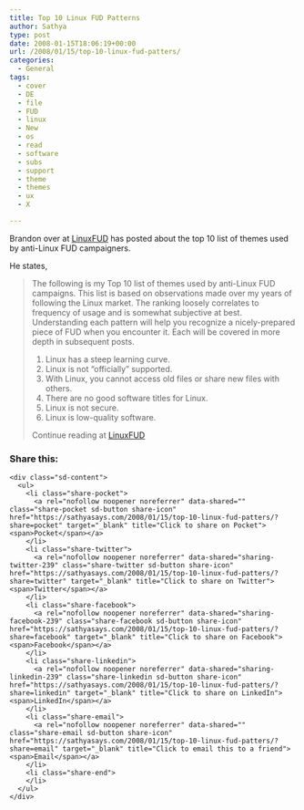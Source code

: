 ```yaml
---
title: Top 10 Linux FUD Patterns
author: Sathya
type: post
date: 2008-01-15T18:06:19+00:00
url: /2008/01/15/top-10-linux-fud-patters/
categories:
  - General
tags:
  - cover
  - DE
  - file
  - FUD
  - linux
  - New
  - os
  - read
  - software
  - subs
  - support
  - theme
  - themes
  - ux
  - X

---
```

Brandon over at [LinuxFUD][1] has posted about the top 10 list of themes used by anti-Linux FUD campaigners.
  
He states,

> The following is my Top 10 list of themes used by anti-Linux FUD campaigns. This list is based on observations made over my years of following the Linux market. The ranking loosely correlates to frequency of usage and is somewhat subjective at best. Understanding each pattern will help you recognize a nicely-prepared piece of FUD when you encounter it. Each will be covered in more depth in subsequent posts.
> 
>   1. Linux has a steep learning curve.
>   2. Linux is not “officially” supported.
>   3. With Linux, you cannot access old files or share new files with others.
>   4. There are no good software titles for Linux.
>   5. Linux is not secure.
>   6. Linux is low-quality software.
> 
> Continue reading at [LinuxFUD][1]

<div class="sharedaddy sd-sharing-enabled">
  <div class="robots-nocontent sd-block sd-social sd-social-icon-text sd-sharing">
    <h3 class="sd-title">
      Share this:
    </h3>
    
    <div class="sd-content">
      <ul>
        <li class="share-pocket">
          <a rel="nofollow noopener noreferrer" data-shared="" class="share-pocket sd-button share-icon" href="https://sathyasays.com/2008/01/15/top-10-linux-fud-patters/?share=pocket" target="_blank" title="Click to share on Pocket"><span>Pocket</span></a>
        </li>
        <li class="share-twitter">
          <a rel="nofollow noopener noreferrer" data-shared="sharing-twitter-239" class="share-twitter sd-button share-icon" href="https://sathyasays.com/2008/01/15/top-10-linux-fud-patters/?share=twitter" target="_blank" title="Click to share on Twitter"><span>Twitter</span></a>
        </li>
        <li class="share-facebook">
          <a rel="nofollow noopener noreferrer" data-shared="sharing-facebook-239" class="share-facebook sd-button share-icon" href="https://sathyasays.com/2008/01/15/top-10-linux-fud-patters/?share=facebook" target="_blank" title="Click to share on Facebook"><span>Facebook</span></a>
        </li>
        <li class="share-linkedin">
          <a rel="nofollow noopener noreferrer" data-shared="sharing-linkedin-239" class="share-linkedin sd-button share-icon" href="https://sathyasays.com/2008/01/15/top-10-linux-fud-patters/?share=linkedin" target="_blank" title="Click to share on LinkedIn"><span>LinkedIn</span></a>
        </li>
        <li class="share-email">
          <a rel="nofollow noopener noreferrer" data-shared="" class="share-email sd-button share-icon" href="https://sathyasays.com/2008/01/15/top-10-linux-fud-patters/?share=email" target="_blank" title="Click to email this to a friend"><span>Email</span></a>
        </li>
        <li class="share-end">
        </li>
      </ul>
    </div>
  </div>
</div>

 [1]: http://linuxfud.wordpress.com/2008/01/15/top-10-linux-fud-patterns-part-1/